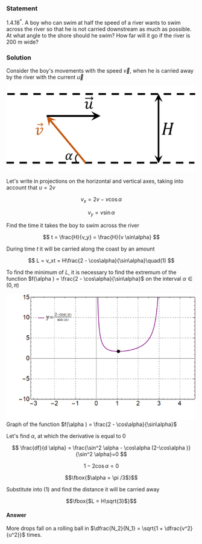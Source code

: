 ###  Statement 

$1.4.18^*.$ A boy who can swim at half the speed of a river wants to swim across the river so that he is not carried downstream as much as possible. At what angle to the shore should he swim? How far will it go if the river is $200$ m wide? 

### Solution

Consider the boy's movements with the speed $\vec{v}$, when he is carried away by the river with the current $\vec{u}$

![ Representation of $\vec{v'}$ as the sum of two vectors |714x321, 42%](../../img/1.4.18/draw.png)

Let's write in projections on the horizontal and vertical axes, taking into account that $u = 2v$

$$v_x = 2v - v \cos\alpha$$

$$v_y = v \sin\alpha$$

Find the time it takes the boy to swim across the river

$$ t = \frac{H}{v_y} = \frac{H}{v \sin\alpha} $$ 

During time $t$ it will be carried along the coast by an amount

$$ L = v_xt = H\frac{2 - \cos\alpha}{\sin\alpha}\quad(1) $$ 

To find the minimum of $L$, it is necessary to find the extremum of the function $f(\alpha ) = \frac{2 - \cos\alpha}{\sin\alpha}$ on the interval $\alpha\in (0,\pi )$

![ Graph of the function $f(\alpha ) = \frac{2 - \cos\alpha}{\sin\alpha}$ |672x445, 59%](../../img/1.4.18/graph.png)  Graph of the function $f(\alpha ) = \frac{2 - \cos\alpha}{\sin\alpha}$ 

Let's find $\alpha$, at which the derivative is equal to $0$ 

$$ \frac{df}{d \alpha} = \frac{\sin^2 \alpha - \cos\alpha (2-\cos\alpha )}{\sin^2 \alpha}=0 $$ 

$$1-2 \cos\alpha =0$$

$$\fbox{$\alpha = \pi /3$}$$

Substitute into $(1)$ and find the distance it will be carried away 

$$\fbox{$L = H\sqrt{3}$}$$

#### Answer

More drops fall on a rolling ball in $\dfrac{N_2}{N_1} = \sqrt{1 + \dfrac{v^2}{u^2}}$ times.
